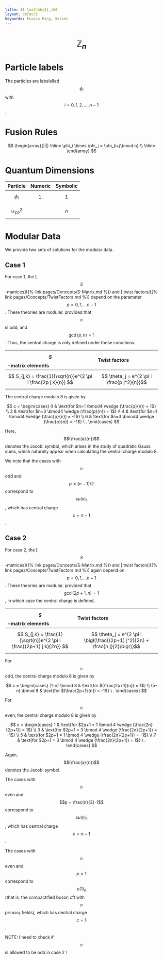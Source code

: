 ```yaml
---
title: $$ \mathbb{Z}_n$$
layout: default
keywords: Fusion Ring, Series
---
```

# $$ \mathbb{Z}_n$$

# Particle labels

The particles are labelelled $$\phi_i$$ with $$ i=0,1,2,\ldots, n-1 $$.

# Fusion Rules

$$
\begin{array}{|l|}
\hline
 \phi_i \times \phi_j = \phi_{i+j\bmod n} \\
\hline
\end{array}
$$


# Quantum Dimensions

| Particle | Numeric | Symbolic |
| :------ | :------ | :------ |
| $$ \phi_i $$ | $$ 1. $$ | $$ 1 $$ |
| $$ \mathcal{D}_{FP}^2 $$ | $$  $$ | $$ n $$ |

<!--
# Characters
-->

# Modular Data

We provide two sets of solutions for the modular data.


## Case 1

For case 1, the [ $$ S $$-matrices]({% link pages/Concepts/S-Matrix.md %}) and [ twist factors]({% link pages/Concepts/TwistFactors.md %}) depend on the parameter $$p = 0, 1, \ldots n-1$$. These theories are modular, provided that $$n$$ is odd, and $$\gcd(p,n)=1$$. Thus, the central charge is only defined under these conditions.

| $$ S $$-matrix elements | Twist factors |
| :------ | :------ |
| $$ S_{j,k} = \frac{1}{\sqrt{n}}e^{2 \pi i \frac{2p j k}{n}}  $$ | $$ \theta_j = e^{2 \pi i \frac{p j^2}{n}}$$ |

The central charge modulo 8 is given by

$$
c = \begin{cases}
0 & \text{for $n=1 \bmod4 \wedge (\frac{p}{n}) = 1$} \\
2 & \text{for $n=3 \bmod4 \wedge (\frac{p}{n}) = 1$} \\
4 & \text{for $n=1 \bmod4 \wedge (\frac{p}{n}) = -1$} \\
6 & \text{for $n=3 \bmod4 \wedge (\frac{p}{n}) = -1$} \ .
\end{cases}
$$

Here, $$(\frac{a}{n})$$ denotes the Jacobi symbol, which arises in the study of quadratic Gauss sums, which naturally appear when calculating the central charge modulo 8.

We note that the cases with $$n$$ odd and $$p = (n-1)/2$$ correspond to $$su(n)_1$$, which has central charge $$c = n-1$$.

## Case 2

For case 2, the [ $$ S $$-matrices]({% link pages/Concepts/S-Matrix.md %}) and [ twist factors]({% link pages/Concepts/TwistFactors.md %}) again depend on $$p = 0, 1, \ldots n-1$$. These theories are modular, provided that $$\gcd(2p+1,n)=1$$, in which case the central charge is defined.

| $$ S $$-matrix elements | Twist factors |
| :------ | :------ |
| $$ S_{j,k} = \frac{1}{\sqrt{n}}e^{2 \pi i \frac{(2p+1) j k}{2n}}  $$ | $$ \theta_j = e^{2 \pi i \bigl(\frac{(2p+1) j^2}{2n} + \frac{n j}{2}\bigr)}$$ |

For $$n$$ odd, the central charge modulo 8 is given by

$$
c = \begin{cases}
(1-n) \bmod 8 & \text{for $(\frac{2p+1}{n}) = 1$} \\
(5-n) \bmod 8 & \text{for $(\frac{2p+1}{n}) = -1$} \ .
\end{cases}
$$


For $$n$$ even, the central charge modulo 8 is given by

$$
c = \begin{cases}
1 & \text{for $2p+1 = 1 \bmod 4 \wedge (\frac{2n}{2p+1}) = 1$} \\
3 & \text{for $2p+1 = 3 \bmod 4 \wedge (\frac{2n}{2p+1}) = -1$} \\
5 & \text{for $2p+1 = 1 \bmod 4 \wedge (\frac{2n}{2p+1}) = -1$} \\
7 & \text{for $2p+1 = 3 \bmod 4 \wedge (\frac{2n}{2p+1}) = 1$} \ .
\end{cases}
$$

Again, $$(\frac{a}{n})$$ denotes the Jacobi symbol.

The cases with $$n$$ even and $$p = \frac{n}{2}-1$$ correspond to $$su(n)_1$$, which has central charge $$c = n-1$$.

The cases with $$n$$ even and $$p=1$$ correspond to $$u(1)_n$$ (that is, the compactified boson cft with $$n$$ primary fields), which has central charge $$c=1$$. 


NOTE: I need to check if $$n$$ is allowed to be odd in case 2 !


<!-- old stuff from a different page
# Adjoint Subring

The [ adjoint subring ]({% link pages/Concepts/AdjointBasedSubring.md %}) is the ring itself.

The [ upper central series ]({% link pages/Concepts/AdjointBasedSubring.md %}) is the following:
$$ \text{Trivial} $$

# Universal grading

This fusion ring allows only the trivial grading.

# Categorifications
This ring has 1 categorification: the trivial Fusion Category.


# Data

Download links for numeric data:

* [ Multiplication Table ]({% link data/FusionRings/FR_1_1_0_1/multtab.csv %})
* [ Quantum Dimensions ]({% link data/FusionRings/FR_1_1_0_1/qdims.csv %})
* [ Character Table ]({% link data/FusionRings/FR_1_1_0_1/chars.csv %})
* [ S-Matrix 1 ]({% link data/FusionRings/FR_1_1_0_1/smat_1.csv %}), [ Twist Factors1 ]({% link data/FusionRings/FR_1_1_0_1/twistfactors_1.csv %})
-->